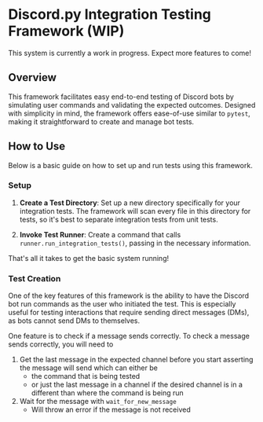 # Discord.py Integration Testing Framework (WIP)

This system is currently a work in progress. Expect more features to come!

## Overview

This framework facilitates easy end-to-end testing of Discord bots by simulating user commands and validating the expected outcomes. Designed with simplicity in mind, the framework offers ease-of-use similar to `pytest`, making it straightforward to create and manage bot tests.

## How to Use

Below is a basic guide on how to set up and run tests using this framework.

### Setup

1. **Create a Test Directory**: Set up a new directory specifically for your integration tests. The framework will scan every file in this directory for tests, so it's best to separate integration tests from unit tests.

2. **Invoke Test Runner**: Create a command that calls `runner.run_integration_tests()`, passing in the necessary information.

That's all it takes to get the basic system running!

### Test Creation

One of the key features of this framework is the ability to have the Discord bot run commands as the user who initiated the test. This is especially useful for testing interactions that require sending direct messages (DMs), as bots cannot send DMs to themselves.

One feature is to check if a message sends correctly. To check a message sends correctly, you will need to

1. Get the last message in the expected channel before you start asserting the message will send which can either be
    * the command that is being tested
    * or just the last message in a channel if the desired channel is in a different than where the command is being run
2. Wait for the message with `wait_for_new_message` 
    * Will throw an error if the message is not received